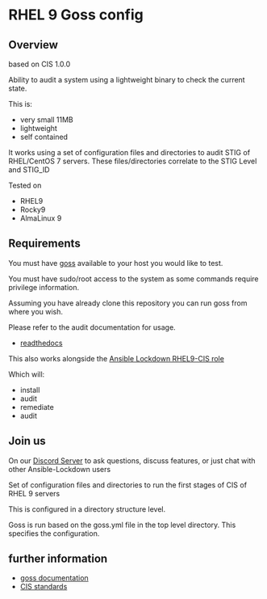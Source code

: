 
# RHEL 9 Goss config

## Overview

based on CIS 1.0.0

Ability to audit a system using a lightweight binary to check the current state.

This is:

- very small 11MB
- lightweight
- self contained

It works using a set of configuration files and directories to audit STIG of RHEL/CentOS 7 servers. These files/directories correlate to the STIG Level and STIG_ID

Tested on

- RHEL9
- Rocky9
- AlmaLinux 9

## Requirements

You must have [goss](https://github.com/aelsabbahy/goss/) available to your host you would like to test.

You must have sudo/root access to the system as some commands require privilege information.

Assuming you have already clone this repository you can run goss from where you wish.

Please refer to the audit documentation for usage.

- [readthedocs](https://ansible-lockdown.readthedocs.io/en/latest/)

This also works alongside the [Ansible Lockdown RHEL9-CIS role](https://github.com/ansible-lockdown/RHEL9-CIS)

Which will:

- install
- audit
- remediate
- audit

## Join us

On our [Discord Server](https://discord.io/ansible-lockdown) to ask questions, discuss features, or just chat with other Ansible-Lockdown users

Set of configuration files and directories to run the first stages of CIS of RHEL 9 servers

This is configured in a directory structure level.

Goss is run based on the goss.yml file in the top level directory. This specifies the configuration.

## further information

- [goss documentation](https://github.com/aelsabbahy/goss/blob/master/docs/manual.md#patterns)
- [CIS standards](https://www.cisecurity.org)

